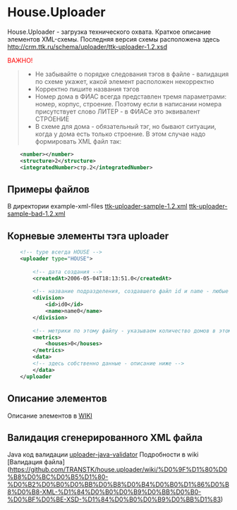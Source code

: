 House.Uploader
=========

House.Uploader - загрузка технического охвата. Краткое описание элементов XML-схемы. Последняя версия схемы расположена здесь http://crm.ttk.ru/schema/uploader/ttk-uploader-1.2.xsd

<span style="color: red">ВАЖНО!</span>
> * Не забывайте о порядке следования тэгов в файле - валидация по схеме укажет, какой элемент расположен некорректно
> * Корректно пишите названия тэгов
> * Номер дома в ФИАС всегда представлен тремя параметрами: номер, корпус, строение. Поэтому если в написании номера присутствует слово ЛИТЕР - в ФИАСе это эквивалент СТРОЕНИЕ
> * В схеме для дома <number> - обязательный тэг, но бывают ситуации, когда у дома есть только строение. В этом случае надо формировать XML файл так:
```xml
    <number></number>
    <structure>2</structure>
    <integratedNumber>стр.2</integratedNumber>
```

Примеры файлов
----
В директории example-xml-files
[ttk-uploader-sample-1.2.xml](../master/example-xml-files)
[ttk-uploader-sample-bad-1.2.xml](../master/example-xml-files)


Корневые элементы тэга uploader
----
```xml
    <!-- type всегда HOUSE -->
    <uploader type="HOUSE">
    
        <!-- дата создания -->
        <createdAt>2006-05-04T18:13:51.0</createdAt> 
        
        <!-- название подразделения, создавшего файл id и name - любые строковые знаяения -->        
        <division>
            <id>id0</id>
            <name>name0</name>
        </division>
        
        <!-- метрики по этому файлу - указываем количество домов в этом файле-->
        <metrics>
            <houses>0</houses>
        </metrics>
        <data>
        <!-- здесь собственно данные - описание ниже -->
        </data>
    </uploader
```

Описание элементов
----
Описание элементов в [WIKI](https://github.com/TRANSTK/house.uploader/wiki/%D0%9A%D1%80%D0%B0%D1%82%D0%BA%D0%BE%D0%B5-%D0%BE%D0%BF%D0%B8%D1%81%D0%B0%D0%BD%D0%B8%D0%B5-%D1%8D%D0%BB%D0%B5%D0%BC%D0%B5%D0%BD%D1%82%D0%BE%D0%B2-XML-%D1%81%D1%85%D0%B5%D0%BC%D1%8B)


Валидация сгенерированного XML файла
----

Java код валидации [uploader-java-validator](../master/uploader-java-validator)
Подробности в wiki [Валидация файла] (https://github.com/TRANSTK/house.uploader/wiki/%D0%9F%D1%80%D0%B8%D0%BC%D0%B5%D1%80-%D0%B2%D0%B0%D0%BB%D0%B8%D0%B4%D0%B0%D1%86%D0%B8%D0%B8-XML-%D1%84%D0%B0%D0%B9%D0%BB%D0%B0-%D0%BF%D0%BE-XSD-%D1%84%D0%B0%D0%B9%D0%BB%D1%83)

